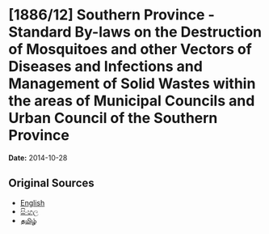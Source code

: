 # [1886/12] Southern Province - Standard By-laws on the Destruction of Mosquitoes and other Vectors of Diseases and Infections and Management of Solid Wastes within the areas of Municipal Councils and Urban Council of the Southern Province

**Date:** 2014-10-28

## Original Sources

- [English](https://documents.gov.lk/view/extra-gazettes/2014/10/1886-12_E.pdf)
- [සිංහල](https://documents.gov.lk/view/extra-gazettes/2014/10/1886-12_S.pdf)
- [தமிழ்](https://documents.gov.lk/view/extra-gazettes/2014/10/1886-12_T.pdf)

